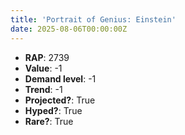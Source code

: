 ```yaml
---
title: 'Portrait of Genius: Einstein'
date: 2025-08-06T00:00:00Z
---
```

- **RAP**: 2739
- **Value**: -1
- **Demand level**: -1
- **Trend**: -1
- **Projected?**: True
- **Hyped?**: True
- **Rare?**: True
